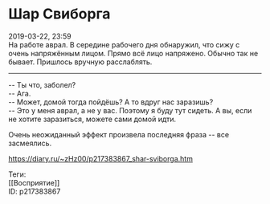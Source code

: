 Шар Свиборга
=============

   
 2019-03-22, 23:59   
  На работе аврал. В середине рабочего дня обнаружил, что сижу с очень напряжённым лицом. Прямо всё лицо напряжено. Обычно так не бывает. Пришлось вручную расслаблять.   
   
 ***   
   
 -- Ты что, заболел?   
 -- Ага.   
 -- Может, домой тогда пойдёшь? А то вдруг нас заразишь?   
 -- Это у меня аврал, а не у вас. Поэтому я буду тут сидеть. А вы, если не хотите заразиться, можете сами домой идти.   
   
 Очень неожиданный эффект произвела последняя фраза -- все засмеялись.   
    
 <https://diary.ru/~zHz00/p217383867_shar-sviborga.htm>   
   
 Теги:   
 [[Восприятие]]   
 ID: p217383867
